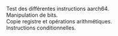 Test des différentes instructions aarch64.<br>
Manipulation de bits. <br>
Copie registre et opérations arithmétiques. <br>
Instructions conditionnelles.<br>
